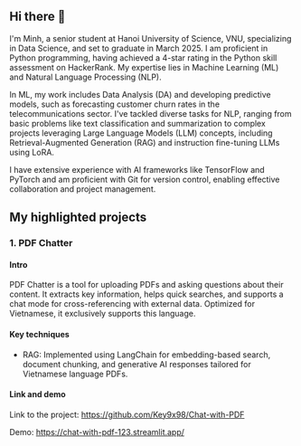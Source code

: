 ## Hi there 👋

<!--
**vuminhoang/vuminhoang** is a ✨ _special_ ✨ repository because its `README.md` (this file) appears on your GitHub profile.

Here are some ideas to get you started:

- 🔭 I’m currently working on ...
- 🌱 I’m currently learning ...
- 👯 I’m looking to collaborate on ...
- 🤔 I’m looking for help with ...
- 💬 Ask me about ...
- 📫 How to reach me: ...
- 😄 Pronouns: ...
- ⚡ Fun fact: ...
-->

I'm Minh, a senior student at Hanoi University of Science, VNU, specializing in Data Science, and set to graduate in March 2025. I am proficient in Python programming, having achieved a 4-star rating in the Python skill assessment on HackerRank. My expertise lies in Machine Learning (ML) and Natural Language Processing (NLP).

In ML, my work includes Data Analysis (DA) and developing predictive models, such as forecasting customer churn rates in the telecommunications sector. I've tackled diverse tasks for NLP, ranging from basic problems like text classification and summarization to complex projects leveraging Large Language Models (LLM) concepts, including Retrieval-Augmented Generation (RAG) and instruction fine-tuning LLMs using LoRA.

I have extensive experience with AI frameworks like TensorFlow and PyTorch and am proficient with Git for version control, enabling effective collaboration and project management.

## My highlighted projects
### 1. PDF Chatter
#### Intro
PDF Chatter is a tool for uploading PDFs and asking questions about their content. It extracts key information, helps quick searches, and supports a chat mode for cross-referencing with external data. Optimized for Vietnamese, it exclusively supports this language.

#### Key techniques
- RAG: Implemented using LangChain for embedding-based search, document chunking, and generative AI responses tailored for Vietnamese language PDFs.

#### Link and demo
Link to the project: https://github.com/Key9x98/Chat-with-PDF

Demo: https://chat-with-pdf-123.streamlit.app/


   
